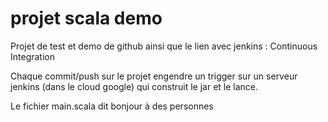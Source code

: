 # projet scala demo

Projet de test et demo de github ainsi que le lien avec jenkins : Continuous Integration

Chaque commit/push sur le projet engendre un trigger sur un serveur jenkins (dans le cloud google) qui construit le jar et le lance.

Le fichier main.scala dit bonjour à des personnes
